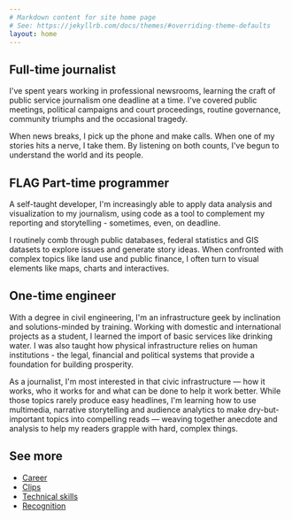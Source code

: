 ```yaml
---
# Markdown content for site home page
# See: https://jekyllrb.com/docs/themes/#overriding-theme-defaults
layout: home
---
```



## Full-time journalist
I've spent years working in professional newsrooms, learning the craft of public service journalism one deadline at a time. I've covered public meetings, political campaigns and court proceedings, routine governance, community triumphs and the occasional tragedy.

When news breaks, I pick up the phone and make calls. When one of my stories hits a nerve, I take them. By listening on both counts, I've begun to understand the world and its people. 

## FLAG Part-time programmer

A self-taught developer, I'm increasingly able to apply data analysis and visualization to my journalism, using code as a tool to complement my reporting and storytelling - sometimes, even, on deadline.

I routinely comb through public databases, federal statistics and GIS datasets to explore issues and generate story ideas. When confronted with complex topics like land use and public finance, I often turn to visual elements like maps, charts and interactives. 

## One-time engineer

With a degree in civil engineering, I'm an infrastructure geek by inclination and solutions-minded by training. Working with domestic and international projects as a student, I learned the import of basic services like drinking water. I was also taught how physical infrastructure relies on human institutions - the legal, financial and political systems that provide a foundation for building prosperity.

As a journalist, I'm most interested in that civic infrastructure — how it works, who it works for and what can be done to help it work better. While those topics rarely produce easy headlines, I'm learning how to use multimedia, narrative storytelling and audience analytics to make dry-but-important topics into compelling reads — weaving together anecdote and analysis to help my readers grapple with hard, complex things.

## See more
- [Career](/career)
- [Clips](/clips)
- [Technical skills](/skills)
- [Recognition](/recognition)